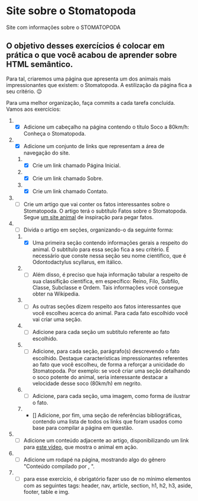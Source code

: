 # Site sobre o Stomatopoda
Site com informações sobre o STOMATOPODA

## O objetivo desses exercícios é colocar em prática o que você acabou de aprender sobre HTML semântico.

Para tal, criaremos uma página que apresenta um dos animais mais impressionantes que existem: o Stomatopoda. A estilização da página fica a seu critério. 😉

Para uma melhor organização, faça commits a cada tarefa concluída. Vamos aos exercícios:

1. - [x] Adicione um cabeçalho na página contendo o título Soco a 80km/h: Conheça o Stomatopoda.

2. - [x] Adicione um conjunto de links que representam a área de navegação do site.

    1. - [x] Crie um link chamado Página Inicial.

    2. - [x] Crie um link chamado Sobre.

     2. - [x] Crie um link chamado Contato.

3. - [ ] Crie um artigo que vai conter os fatos interessantes sobre o Stomatopoda. O artigo terá o subtítulo Fatos sobre o Stomatopoda. Segue [um site animal](https://theoatmeal.com/comics/mantis_shrimp) de inspiração para pegar fatos.

4. - [ ] Divida o artigo em seções, organizando-o da seguinte forma:

    1. - [x] Uma primeira seção contendo informações gerais a respeito do animal. O subtítulo para essa seção fica a seu critério. É necessário que conste nessa seção seu nome científico, que é Odontodactylus scyllarus, em itálico.

    2. - [ ] Além disso, é preciso que haja informação tabular a respeito de sua classifição científica, em específico: Reino, Filo, Subfilo, Classe, Subclasse e Ordem. Tais informações você consegue obter na Wikipedia.

    3. - [ ] As outras seções dizem respeito aos fatos interessantes que você escolheu acerca do animal. Para cada fato escolhido você vai criar uma seção.

    4. - [ ] Adicione para cada seção um subtítulo referente ao fato escolhido.

    5. - [ ] Adicione, para cada seção, parágrafo(s) descrevendo o fato escolhido. Destaque características impressionantes referentes ao fato que você escolheu, de forma a reforçar a unicidade do Stomatopoda. Por exemplo: se você criar uma seção detalhando o soco potente do animal, seria interessante destacar a velocidade desse soco (80km/h) em negrito.

    6. - [ ] Adicione, para cada seção, uma imagem, como forma de ilustrar o fato.

    7. - [] Adicione, por fim, uma seção de referências bibliográficas, contendo uma lista de todos os links que foram usados como base para compilar a página em questão.

5. - [ ] Adicione um conteúdo adjacente ao artigo, disponibilizando um link para [este vídeo](https://www.youtube.com/watch?v=E0Li1k5hGBE), que mostra o animal em ação.

6. - [ ] Adicione um rodapé na página, mostrando algo do gênero "Conteúdo compilado por , ".

7. - [ ] para esse exercício, é obrigatório fazer uso de no mínimo elementos com as seguintes tags: header, nav, article, section, h1, h2, h3, aside, footer, table e img.
